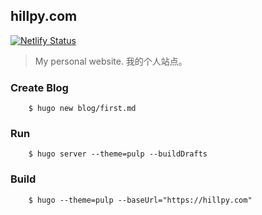 ## hillpy.com

[![Netlify Status](https://api.netlify.com/api/v1/badges/9bb51ae0-8af9-481c-8e65-33715654d737/deploy-status)](https://app.netlify.com/sites/hillpy/deploys)

> My personal website. 我的个人站点。

### Create Blog

```shell
    $ hugo new blog/first.md
```

### Run

```shell
    $ hugo server --theme=pulp --buildDrafts
```

### Build

```
    $ hugo --theme=pulp --baseUrl="https://hillpy.com"
```